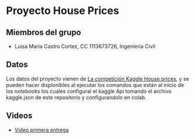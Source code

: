 # Proyecto House Prices

## Miembros del grupo

- Luisa Maria Castro Cortez, CC 1113673726, Ingeniería Civil

## Datos

Los datos del proyecto vienen de [La competición Kaggle House prices](https://www.kaggle.com/competitions/house-prices-advanced-regression-techniques), y se pueden hacer displonibles al ejecutar los comandos que están al inicio de los notebooks los cuales configural el kaggle Api tomando el archivo kaggle.json de este repositorio y configurandolo en colab.

## Videos

- [Video primera entrega]()

